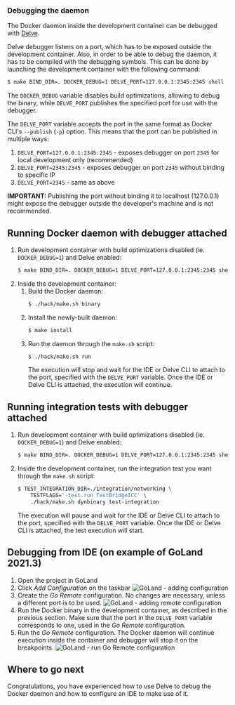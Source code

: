 ### Debugging the daemon

The Docker daemon inside the development container can be debugged with [Delve](https://github.com/go-delve/delve).

Delve debugger listens on a port, which has to be exposed outside the development container.
Also, in order to be able to debug the daemon, it has to be compiled with the debugging symbols.
This can be done by launching the development container with the following command:

```bash
$ make BIND_DIR=. DOCKER_DEBUG=1 DELVE_PORT=127.0.0.1:2345:2345 shell
```

The `DOCKER_DEBUG` variable disables build optimizations, allowing to debug the binary,
while `DELVE_PORT` publishes the specified port for use with the debugger.

The `DELVE_PORT` variable accepts the port in the same format as Docker CLI's `--publish` (`-p`) option.
This means that the port can be published in multiple ways:

1. `DELVE_PORT=127.0.0.1:2345:2345` - exposes debugger on port `2345` for local development only (recommended)
2. `DELVE_PORT=2345:2345` - exposes debugger on port `2345` without binding to specific IP
3. `DELVE_PORT=2345` - same as above

**IMPORTANT:** Publishing the port without binding it to localhost (127.0.0.1) might expose the debugger
outside the developer's machine and is not recommended.

## Running Docker daemon with debugger attached

1. Run development container with build optimizations disabled (ie. `DOCKER_DEBUG=1`) and Delve enabled:
   ```bash
   $ make BIND_DIR=. DOCKER_DEBUG=1 DELVE_PORT=127.0.0.1:2345:2345 shell
   ```
2. Inside the development container:
   1. Build the Docker daemon:
      ```bash
      $ ./hack/make.sh binary
      ```
   2. Install the newly-built daemon:
      ```bash
      $ make install
      ```
   3. Run the daemon through the `make.sh` script:
      ```bash
      $ ./hack/make.sh run
      ```
      The execution will stop and wait for the IDE or Delve CLI to attach
      to the port, specified with the `DELVE_PORT` variable.
      Once the IDE or Delve CLI is attached, the execution will continue.

## Running integration tests with debugger attached

1. Run development container with build optimizations disabled (ie. `DOCKER_DEBUG=1`) and Delve enabled:

   ```bash
   $ make BIND_DIR=. DOCKER_DEBUG=1 DELVE_PORT=127.0.0.1:2345:2345 shell
   ```

2. Inside the development container, run the integration test you want through the `make.sh` script:

   ```bash
   $ TEST_INTEGRATION_DIR=./integration/networking \
       TESTFLAGS='-test.run TestBridgeICC' \
       ./hack/make.sh dynbinary test-integration
   ```

   The execution will pause and wait for the IDE or Delve CLI to attach
   to the port, specified with the `DELVE_PORT` variable.
   Once the IDE or Delve CLI is attached, the test execution will start.

## Debugging from IDE (on example of GoLand 2021.3)

1. Open the project in GoLand
2. Click *Add Configuration* on the taskbar
   ![GoLand - adding configuration](images/goland_add_config.png)
3. Create the *Go Remote* configuration. 
   No changes are necessary, unless a different port is to be used.
   ![GoLand - adding remote configuration](images/goland_debug_config.png)
4. Run the Docker binary in the development container, as described in the previous section.
   Make sure that the port in the `DELVE_PORT` variable corresponds to one, used in the *Go Remote* configuration.
5. Run the *Go Remote* configuration.
   The Docker daemon will continue execution inside the container and debugger will stop it on the breakpoints.
   ![GoLand - run Go Remote configuration](images/goland_run_debug_config.png)

## Where to go next

Congratulations, you have experienced how to use Delve to debug the Docker daemon
and how to configure an IDE to make use of it.
